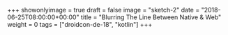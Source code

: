 +++
showonlyimage = true
draft = false
image = "sketch-2"
date = "2018-06-25T08:00:00+00:00"
title = "Blurring The Line Between Native & Web"
weight = 0
tags = ["droidcon-de-18", "kotlin"]
+++

